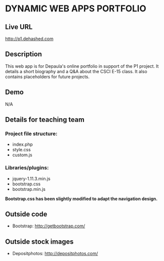 # DYNAMIC WEB APPS PORTFOLIO

## Live URL
<http://p1.dehashed.com>

## Description
This web app is for Depaula's online portfolio in support of the P1 project. It details a short biography and a Q&A about the CSCI E-15 class. It also contains placeholders for future projects. 

## Demo
N/A

## Details for teaching team

### Project file structure:

* index.php
* style.css
* custom.js

### Libraries/plugins:

* jquery-1.11.3.min.js
* bootstrap.css
* bootstrap.min.js

**Bootstrap.css has been slightly modified to adapt the navigation design.**

## Outside code
* Bootstrap: http://getbootstrap.com/

## Outside stock images
* Depositphotos: http://depositphotos.com/